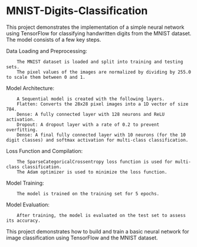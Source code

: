# MNIST-Digits-Classification
This project demonstrates the implementation of a simple neural network using TensorFlow for classifying handwritten digits from the MNIST dataset. The model consists of a few key steps.

Data Loading and Preprocessing:

        The MNIST dataset is loaded and split into training and testing sets.
        The pixel values of the images are normalized by dividing by 255.0 to scale them between 0 and 1.

Model Architecture:

        A Sequential model is created with the following layers.
        Flatten: Converts the 28x28 pixel images into a 1D vector of size 784.
        Dense: A fully connected layer with 128 neurons and ReLU activation.
        Dropout: A dropout layer with a rate of 0.2 to prevent overfitting.
        Dense: A final fully connected layer with 10 neurons (for the 10 digit classes) and softmax activation for multi-class classification.

Loss Function and Compilation:

        The SparseCategoricalCrossentropy loss function is used for multi-class classification.
        The Adam optimizer is used to minimize the loss function.

Model Training:

        The model is trained on the training set for 5 epochs.

Model Evaluation:

        After training, the model is evaluated on the test set to assess its accuracy.

This project demonstrates how to build and train a basic neural network for image classification using TensorFlow and the MNIST dataset.
